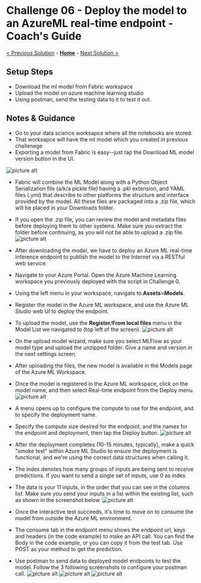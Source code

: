 # Challenge 06 - Deploy the model to an AzureML real-time endpoint - Coach's Guide 

[< Previous Solution](./Solution-05.md) - **[Home](./README.md)** - [Next Solution >](./Solution-07.md)

## Setup Steps
- Download the ml model from Fabric workspace
- Upload the model on azure machine learning studio
- Using postman, send the testing data to it to test it out.

## Notes & Guidance
- Go to your data science worksapce where all the notebooks are stored.
- That worksapce will have the ml model which you created in previous challenege
- Exporting a model from Fabric is easy--just tap the Download ML model version button in the UI.

![picture alt](./Photos/image-10.png)

- Fabric will combine the ML Model along with a Python Object Serialization file (a/k/a pickle file) having a .pkl extension, and YAML files (.yml) that describe to other platforms the structure and interface provided by the model. All these files are packaged into a .zip file, which will be placed in your Downloads folder.
- If you open the .zip file, you can review the model and metadata files before deploying them to other systems. Make sure you extract the folder before continuing, as you will not be able to upload a .zip file.
  ![picture alt](./Photos/image-11.png)

- After downloading the model, we have to deploy an Azure ML real-time inference endpoint to publish the model to the Internet via a RESTful web service.
- Navigate to your Azure Portal. Open the Azure Machine Learning workspace you previously deployed with the script in Challenge 0.
- Using the left menu in your workspace, navigate to **Assets**>**Models**.
- Register the model in the Azure ML workspace, and use the Azure ML Studio web UI to deploy the endpoint.
- To upload the model, use the **Register**/**From local files** menu in the Model List we navigated to (top left of the screen).
  ![picture alt](./Photos/image-12.png)

- On the upload model wizard, make sure you select MLFlow as your model type and upload the unzipped folder. Give a name and version in the next settings screen.
- After uploading the files, the new model is available in the Models page of the Azure ML Workspace. 
- Once the model is registered in the Azure ML workspace, click on the model name, and then select Real-time endpoint from the Deploy menu.
  ![picture alt](./Photos/image-14.png)
  
- A menu opens up to configure the compute to use for the endpoint, and to specify the deployment name.
- Specify the compute size desired for the endpoint, and the names for the endpoint and deployment, then tap the Deploy button.
  ![picture alt](./Photos/Screenshot_26-6-2024_01752_ml.azure.com.jpeg)

- After the deployment completes (10-15 minutes, typically), make a quick "smoke test" within Azure ML Studio to ensure the deployment is functional, and we're using the correct data structures when calling it.
- The index denotes how many groups of inputs are being sent to receive predictions. If you want to send a single set of inputs, use 0 as index.
- The data is your 11 inputs, in the order that you can see in the columns list. Make sure you send your inputs in a list within the existing list, such as shown in the screenshot below. 
  ![picture alt](./Photos/Screenshot_26-6-2024_03016_ml.azure.com.jpeg)
- Once the interactive test succeeds, it's time to move on to consume the model from outside the Azure ML environment.
- The consume tab in the endpoint menu shows the endpoint url, keys and headers (in the code example) to make an API call. You can find the Body in the code example, or you can copy it from the test tab. Use POST as your method to get the prediction.
-  Use postman to send data to deployed model endpoints to test the model. Follow the 3 following screenshots to configure your postman call.
 ![picture alt](./Photos/postman-token.png)
 ![picture alt](./Photos/postman-header.png)
 ![picture alt](./Photos/postman-body.png)
  

